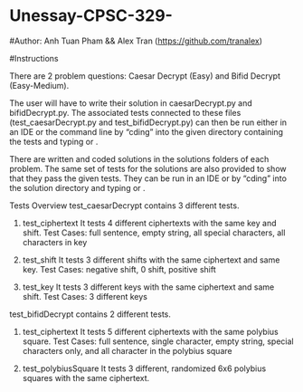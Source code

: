# Unessay-CPSC-329-
#Author: Anh Tuan Pham && Alex Tran (https://github.com/tranalex)


#Instructions

There are 2 problem questions: Caesar Decrypt (Easy) and Bifid Decrypt (Easy-Medium). 

The user will have to write their solution in caesarDecrypt.py and bifidDecrypt.py. The associated tests connected to these files (test_caesarDecrypt.py and test_bifidDecrypt.py) can then be run either in an IDE or the command line by “cding” into the given directory containing the tests and typing <python test_caesarDecrypt.py> or <python test_bifidDecrypt.py>. 

There are written and coded solutions in the solutions folders of each problem. The same set of tests for the solutions are also provided to show that they pass the given tests. They can be run in an IDE or by “cding” into the solution directory and typing <python test_caesarDecryptSolution.py> or <python test_bifidDecryptSolution.py>.

Tests Overview
test_caesarDecrypt contains 3 different tests.
1)	test_ciphertext 
It tests 4 different ciphertexts with the same key and shift.
Test Cases: full sentence, empty string, all special characters, all characters in key

2)	test_shift
It tests 3 different shifts with the same ciphertext and same key.
Test Cases: negative shift, 0 shift, positive shift

3)	test_key
It tests 3 different keys with the same ciphertext and same shift.
Test Cases: 3 different keys 

test_bifidDecrypt contains 2 different tests.
1)	test_ciphertext
It tests 5 different ciphertexts with the same polybius square.
Test Cases: full sentence, single character, empty string, special characters only, and all character in the polybius square

2)	test_polybiusSquare
It tests 3 different, randomized 6x6 polybius squares with the same ciphertext.
